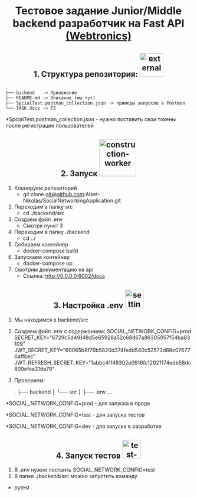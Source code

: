 <h1 align="center">Тестовое задание Junior/Middle backend разработчик на Fast API 
<a href='https://webtronics.ru/'>
(Webtronics)
</a>
</h1>


<h2 align="center">1. Структура репозитория:
<img width="64" height="64" src="https://img.icons8.com/external-justicon-lineal-color-justicon/64/external-tree-tree-justicon-lineal-color-justicon-6.png" alt="external-tree-tree-justicon-lineal-color-justicon-6"/>
</h2>

    .
    ├── backend   -> Приложение
    ├── README.md -> Описание (мы тут)
    ├── SpcialTest.postman_collection.json -> примеры запросов в Postman
    └── TASK.docx -> ТЗ

*SpcialTest.postman_collection.json - нужно поставить свои токены после регистрации пользователей

<h2 align="center">2. Запуск
<img width="100" height="100" src="https://img.icons8.com/stickers/100/construction-worker.png" alt="construction-worker"/>
</h2>

1. Клонируем репозиторий
   * git clone git@github.com:Alset-Nikolas/SocialNetworkingApplication.git
2. Переходим в папку src
   * cd ./backend/src
3. Создаем файл .env
   * Смотри пункт 3
4. Переходим в папку ./backend
   * cd ../
5. Собираем контейнер
   * docker-compose build
6. Запускаем контейнер
   * docker-compose up
7. Смотрим документацию на api
   * Ссылка:  http://0.0.0.0:6002/docs

<h2 align="center"> 3. Настройка .env 
<img width="50" height="50" src="https://img.icons8.com/ios-filled/50/40C057/settings.png" alt="settings"/>
</h2>

1. Мы находимся в backend/src
2. Создаем файл .env с содержанием:
   SOCIAL_NETWORK_CONFIG=prod
   SECRET_KEY="6729c5d49148d5e65928a52c68d67a86305057f54ba83109"
   JWT_SECRET_KEY="69065b8f76b5820d374fedd540c52573d88c076776affbec"
   JWT_REFRESH_SECRET_KEY="1abbc41f49302e0916fc12021174edb58dc809efea31da79"
3. Проверяем: 

    .
    ├── backend
    │   └── src
    │       ├── .env
    ...

<p>*SOCIAL_NETWORK_CONFIG=prod - для запуска в проде</p>
<p>*SOCIAL_NETWORK_CONFIG=test - для запуска тестов</p>
<p>*SOCIAL_NETWORK_CONFIG=dev - для запуска в разработке</p>


<h2  align="center"> 4. Запуск тестов 
<img width="50" height="50" src="https://img.icons8.com/ios/50/40C057/test-passed--v1.png" alt="test-passed--v1"/>
</h2>

1. В .env нужно постаить SOCIAL_NETWORK_CONFIG=test
2. В папке ./backend/src можно запустить команду 
*  pytest .


